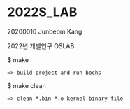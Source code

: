 # 2022S_LAB

20200010 Junbeom Kang

2022년 개별연구 OSLAB

$ make
    
    => build project and run bochs

$ make clean
    
    => clean *.bin *.o kernel binary file